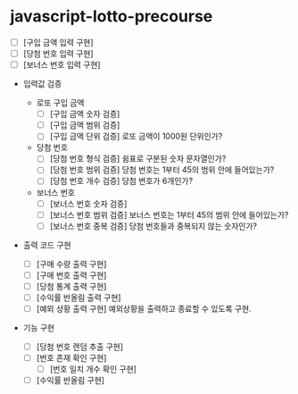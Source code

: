 # javascript-lotto-precourse

- [ ] [구입 금액 입력 구현]
- [ ] [당첨 번호 입력 구현]
- [ ] [보너스 번호 입력 구현]

- 입력값 검증

  - 로또 구입 금액
    - [ ] [구입 금액 숫자 검증]
    - [ ] [구입 금액 범위 검증]
    - [ ] [구입 금액 단위 검증] 로또 금액이 1000원 단위인가?
  - 당첨 번호
    - [ ] [당첨 번호 형식 검증] 쉼표로 구분된 숫자 문자열인가?
    - [ ] [당첨 번호 범위 검증] 당첨 번호는 1부터 45의 범위 안에 들어있는가?
    - [ ] [당첨 번호 개수 검증] 당첨 번호가 6개인가?
  - 보너스 번호
    - [ ] [보너스 번호 숫자 검증]
    - [ ] [보너스 번호 범위 검증] 보너스 번호는 1부터 45의 범위 안에 들어있는가?
    - [ ] [보너스 번호 중복 검증] 당첨 번호들과 중복되지 않는 숫자인가?

- 출력 코드 구현

  - [ ] [구매 수량 출력 구현]
  - [ ] [구매 번호 출력 구현]
  - [ ] [당첨 통계 출력 구현]
  - [ ] [수익률 반올림 출력 구현]
  - [ ] [예외 상황 출력 구현] 예외상황을 출력하고 종료할 수 있도록 구현.

- 기능 구현
  - [ ] [당첨 번호 랜덤 추출 구현]
  - [ ] [번호 존재 확인 구현]
    - [ ] [번호 일치 개수 확인 구현]
  - [ ] [수익률 반올림 구현]
